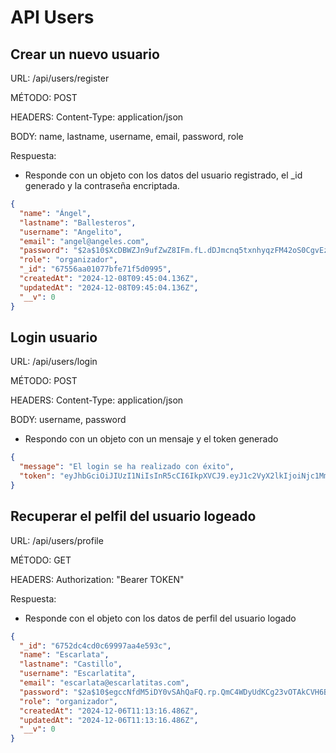 # API Users

## Crear un nuevo usuario

URL: /api/users/register

MÉTODO: POST

HEADERS: Content-Type: application/json

BODY: name, lastname, username, email, password, role

Respuesta:

- Responde con un objeto con los datos del usuario registrado, el \_id generado y la contraseña encriptada.

```json
{
  "name": "Ángel",
  "lastname": "Ballesteros",
  "username": "Angelito",
  "email": "angel@angeles.com",
  "password": "$2a$10$XcDBWZJn9ufZwZ8IFm.fL.dDJmcnq5txnhyqzFM42oS0CgvEz1jTW",
  "role": "organizador",
  "_id": "67556aa01077bfe71f5d0995",
  "createdAt": "2024-12-08T09:45:04.136Z",
  "updatedAt": "2024-12-08T09:45:04.136Z",
  "__v": 0
}
```

## Login usuario

URL: /api/users/login

MÉTODO: POST

HEADERS: Content-Type: application/json

BODY: username, password

- Respondo con un objeto con un mensaje y el token generado

```json
{
  "message": "El login se ha realizado con éxito",
  "token": "eyJhbGciOiJIUzI1NiIsInR5cCI6IkpXVCJ9.eyJ1c2VyX2lkIjoiNjc1MmRlZjUzYTMzY2M2MjQxM2EzNDUxIiwidXNlcl91c2VybmFtZSI6IkNhcm1lbmNpdGEiLCJpYXQiOjE3MzM2NTMwMzcsImV4cCI6MTczMzY1NDgzN30.7v4unWXoeeT4vSRExD9Zr4veVOoD818mngm2aJsT1do"
}
```

## Recuperar el pelfil del usuario logeado

URL: /api/users/profile

MÉTODO: GET

HEADERS: Authorization: "Bearer TOKEN"

Respuesta:

- Responde con el objeto con los datos de perfil del usuario logado

```json
{
  "_id": "6752dc4cd0c69997aa4e593c",
  "name": "Escarlata",
  "lastname": "Castillo",
  "username": "Escarlatita",
  "email": "escarlata@escarlatitas.com",
  "password": "$2a$10$egccNfdM5iDY0vSAhQaFQ.rp.QmC4WDyUdKCg23vOTAkCVH6BVeBS",
  "role": "organizador",
  "createdAt": "2024-12-06T11:13:16.486Z",
  "updatedAt": "2024-12-06T11:13:16.486Z",
  "__v": 0
}
```

